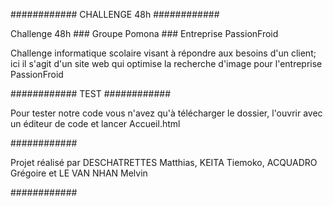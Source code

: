 ############ CHALLENGE 48h ############

Challenge 48h ### Groupe Pomona ### Entreprise PassionFroid

Challenge informatique scolaire visant à répondre aux besoins d'un client; ici il s'agit d'un site web qui optimise la recherche d'image pour l'entreprise PassionFroid


############ TEST ############

Pour tester notre code vous n'avez qu'à télécharger le dossier, l'ouvrir avec un éditeur de code et lancer Accueil.html



############

Projet réalisé par DESCHATRETTES Matthias, KEITA Tiemoko, ACQUADRO Grégoire et LE VAN NHAN Melvin

############
